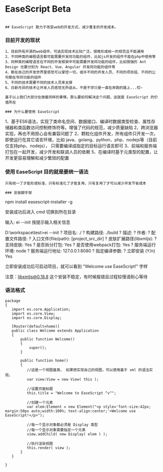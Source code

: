 # EaseScript Beta
```

## EaseScript 致力于改变web的开发方式，减少重复的开发成本。
```

### 目前开发的现状
```
1、目前所有开源的web组件，可选实现技术比较广泛，很难形成统一的规范且不能通用
2、不同种类的编程语言都可能需要开发同功能的组件，比如js开发的组件不能在php中使用等
3、同种类的编程语言在不同的开发框架中可能需要开发同功能的组件，比如很强的 Ant Design 也要分别为 React、Vue、Angular 开发同功能的组件等
4、都在自己的开发世界里感觉可以掌控一切，或许不同的开发人员、不同的项目组、不同的公司都在写同功能的组件
5、不同的技术需要不同的技术人员来支撑
6、日新月异的技术让开发人员感觉无所适从，不是不学只是一直在奔跑的路上...哎~

基于以上我们大部分在做着同样的事情，那么要如何解决这个问题，这就是 EaseScript 的价值所在 

### 为什么要使用 EaseScript
```
1、基于ES6语法，实现了类命名空间、数据接口、编译时数据类型检查、属性存储器和类函数访问控制修饰符等。增强了代码的规范，减少质量缺陷
2、跨浏览器实现，再也不用担心会有兼容问题了
2、颗粒化组件开发，所有组件只开发一次，即使运行在其它语言环境，比如 java、golang、python、php、nodejs等（目前仅支持php、nodejs）， 只需要编译成指定的目标运行语言即可
3、前端和服务端打包在一起开发，减少开发和联调人员的依赖
5、在编译时基于元类型的配置，让开发更容易理解和减少繁琐的配置

### 使用 EaseScript 目的就是要统一语法
```
只有统一了才能形成标准，只有标准化了才能复用，只有复用了才可以减少开发节省成本

### 安装脚手架
```
npm install easescript-installer -g

安装成功后进入 cmd 切换到所在目录

输入: ei --init 按提示输入相关信息

D:\workspace\test>ei --init
? 项目名: ./
? 构建路径: ./build
? 描述:
? 作者:
? 配置文件路径:
? 入口文件(file/path): [project_src_dir]
? 皮肤扩展路径(libxmljs):
? 支持皮肤: Yes
? 是否拆分打包: Yes
? 是否使用webpack打包: Yes
? 服务端运行环境: node
? 服务端运行地址: 127.0.0.1:8080
? 指定编译参数:
? 立即安装 (Y/n) Yes

立即安装成功后可启动项目，就可以看到 "Welcome use EaseScript!" 字样

注意：libxmljs@0.18.8 这个安装不稳定，有时候报错且过程较慢请耐心等待

### 语法格式
```
package
{
   import es.core.Application;
   import es.core.View;
   import es.core.Display;

   [Router(default=home)]
   public class Welcome extends Application 
   {
       public function Welcome()
       {
           super();
       }

       public function home()
       {
          //这是一个视图基类， 如果想实现自己的视图，可以使用基于 xml 的语法实现。
          var view:View = new View( this );

          //设置页面标题
          this.title = "Welcome to EaseScript ^v^";

          //创建一个元素
          var elem:Element = new Element("<p style='font-size:42px; margin:50px auto;width:100%; text-align:center;'>Welcome use EaseScript!</p>");

          //每一个显示对象都必须是 Display 类型
          //每一个显示对象需要指定一个元素  
          view.addChild( new Display( elem ) );

          //执行渲染视图
          this.render( view );
       }
   }

}

```
